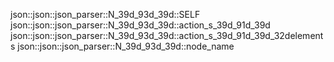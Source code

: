json::json::json_parser::N_39d_93d_39d::SELF
json::json::json_parser::N_39d_93d_39d::action_s_39d_91d_39d
json::json::json_parser::N_39d_93d_39d::action_s_39d_91d_39d_32delements
json::json::json_parser::N_39d_93d_39d::node_name